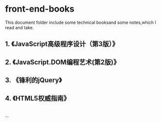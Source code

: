 # front-end-books

This document folder include some technical booksand some notes,which I read and take.

## 1. 《JavaScript高级程序设计（第3版）》<br />
## 2. 《JavaScript.DOM编程艺术(第2版)》 <br />
## 3. 《锋利的jQuery》 <br />
## 4. 《HTML5权威指南》
<br />
...

